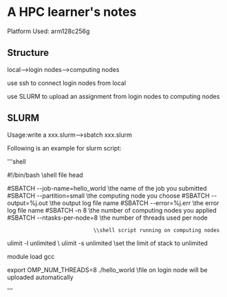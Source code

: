 # A HPC learner's notes
Platform Used: arm128c256g

## Structure
local-->login nodes-->computing nodes

use ssh to connect login nodes from local

use SLURM to upload an assignment from login nodes to computing nodes

## SLURM
Usage:write a xxx.slurm-->sbatch xxx.slurm

Following is an example for slurm script:

'''shell

#!/bin/bash                     \\shell file head

#SBATCH --job-name=hello_world  \\the name of the job you submitted
#SBATCH --partition=small       \\the computing node you choose
#SBATCH --output=%j.out         \\the output log file name
#SBATCH --error=%j.err          \\the error log file name
#SBATCH -n 8                    \\the number of computing nodes you applied
#SBATCH --ntasks-per-node=8     \\the number of threads used per node

                                \\shell script running on computing nodes
ulimit -l unlimited             \\
ulimit -s unlimited             \\set the limit of stack to unlimited

module load gcc

export OMP_NUM_THREADS=8
./hello_world                   \\file on login node will be uploaded automatically

'''